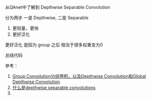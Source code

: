 从QAnet中了解到 Depthwise Separable Convolution

分为两步 一是 Depthwise, 二是 Separable
1. 更轻量，更快
2. 更好泛化
   
更好泛化 是因为 group 之后 相当于很多权重变为0




总结代码




参考：
1. [Group Convolution分组卷积，以及Depthwise Convolution和Global Depthwise Convolution](https://www.cnblogs.com/shine-lee/p/10243114.html)
2. [什么是depthwise separable convolutions](https://blog.csdn.net/qq_22764813/article/details/97798978)
3. 